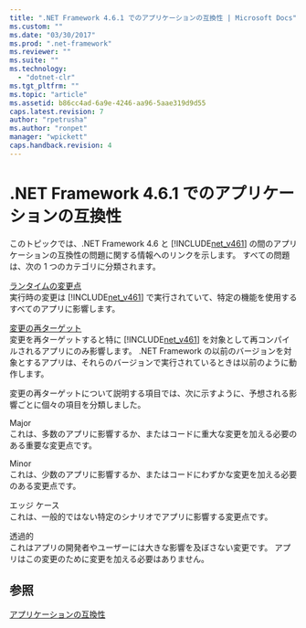 ```yaml
---
title: ".NET Framework 4.6.1 でのアプリケーションの互換性 | Microsoft Docs"
ms.custom: ""
ms.date: "03/30/2017"
ms.prod: ".net-framework"
ms.reviewer: ""
ms.suite: ""
ms.technology: 
  - "dotnet-clr"
ms.tgt_pltfrm: ""
ms.topic: "article"
ms.assetid: b86cc4ad-6a9e-4246-aa96-5aae319d9d55
caps.latest.revision: 7
author: "rpetrusha"
ms.author: "ronpet"
manager: "wpickett"
caps.handback.revision: 4
---
```

# .NET Framework 4.6.1 でのアプリケーションの互換性
このトピックでは、.NET Framework 4.6 と [!INCLUDE[net_v461](../../../includes/net-v461-md.md)] の間のアプリケーションの互換性の問題に関する情報へのリンクを示します。 すべての問題は、次の 1 つのカテゴリに分類されます。  
  
 [ランタイムの変更点](../../../docs/framework/migration-guide/runtime-changes-in-the-net-framework-4-6-1.md)  
 実行時の変更は [!INCLUDE[net_v461](../../../includes/net-v461-md.md)] で実行されていて、特定の機能を使用するすべてのアプリに影響します。  
  
 [変更の再ターゲット](../../../docs/framework/migration-guide/retargeting-changes-in-the-net-framework-4-6-1.md)  
 変更を再ターゲットすると特に [!INCLUDE[net_v461](../../../includes/net-v461-md.md)] を対象として再コンパイルされるアプリにのみ影響します。 .NET Framework の以前のバージョンを対象とするアプリは、それらのバージョンで実行されているときは以前のように動作します。  
  
 変更の再ターゲットについて説明する項目では、次に示すように、予想される影響ごとに個々の項目を分類しました。  
  
 Major  
 これは、多数のアプリに影響するか、またはコードに重大な変更を加える必要のある重要な変更点です。  
  
 Minor  
 これは、少数のアプリに影響するか、またはコードにわずかな変更を加える必要のある変更点です。  
  
 エッジ ケース  
 これは、一般的ではない特定のシナリオでアプリに影響する変更点です。  
  
 透過的  
 これはアプリの開発者やユーザーには大きな影響を及ぼさない変更です。 アプリはこの変更のために変更を加える必要はありません。  
  
## 参照  
 [アプリケーションの互換性](../../../docs/framework/migration-guide/application-compatibility.md)